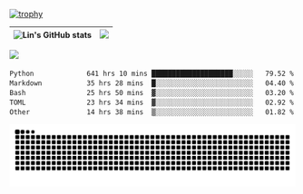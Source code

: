 [![trophy](https://github-profile-trophy.vercel.app/?username=ocss884&column=7)](https://github.com/ocss884)

| ![Lin's GitHub stats](https://github-readme-stats.vercel.app/api?username=ocss884&show_icons=true&hide_border=True&count_private=true) | ![](https://github-readme-streak-stats.herokuapp.com?user=ocss884&hide_border=true&date_format=M%20j%5B%2C%20Y%5D&ring=7EDDCF&fire=7EDDCF") |
| ------------------------------------------------------------ | ------------------------------------------------------------ |

![](https://komarev.com/ghpvc/?username=ocss884&color=brightgreen)

<!--START_SECTION:waka-->

```txt
Python             641 hrs 10 mins ████████████████████░░░░░   79.52 %
Markdown           35 hrs 28 mins  █░░░░░░░░░░░░░░░░░░░░░░░░   04.40 %
Bash               25 hrs 50 mins  ▓░░░░░░░░░░░░░░░░░░░░░░░░   03.20 %
TOML               23 hrs 34 mins  ▓░░░░░░░░░░░░░░░░░░░░░░░░   02.92 %
Other              14 hrs 38 mins  ▒░░░░░░░░░░░░░░░░░░░░░░░░   01.82 %
```

<!--END_SECTION:waka-->

<p align="center">
   <img src="https://github.com/ocss884/ocss884/blob/output/github-snake.svg" alt="snake">
</p>
